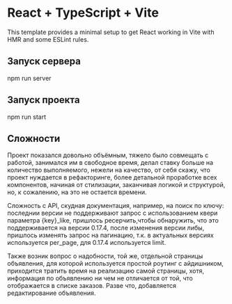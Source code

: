 # React + TypeScript + Vite

This template provides a minimal setup to get React working in Vite with HMR and some ESLint rules.


## Запуск сервера

npm run server

## Запуск проекта

npm run start

## Сложности

Проект показался довольно объёмным, тяжело было совмещать с работой, занимался им в свободное время, делал ставку больше на количество выполняемого, нежели на качество, от себя скажу, что проект нуждается в рефакторинге, более детальной проработке всех компонентов, начиная от стилизации, заканчивая логикой и структурой, но, к сожалению, на это не остается времени.

Сложность с API, скудная документация, например, на поиск по ключу: последнии версии не поддерживают запрос с использованием квери параметра {key}_like, пришлось ресерчить,чтобы обнаружить, что это поддерживается на версии 0.17.4, после изменения версии либы, пришлось изменять запрос на пагинацию, т.к. в актуальных версиях используется per_page, для 0.17.4 используется limit.

Также возник вопрос о надобности, той же, отдельной страницы объявления, для которой используется простой роутинг с айдишником, приходится тратить время на реализацию самой страницы, хотя, информация по объявлению ни чем не отличается от той, что отображается в списке заказов. Разве что, добавляется редактирование объявления.
 

